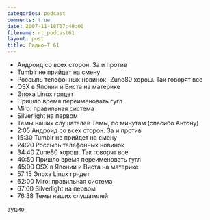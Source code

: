 ```yaml
---
categories: podcast
comments: true
date: 2007-11-18T07:40:00
filename: rt_podcast61
layout: post
title: Радио–Т 61
---
```


- Андроид со всех сторон. За и против
- Tumblr не прийдет на смену
- Россыпь телефонных новинок- Zune80 хорош. Так говорят все
- OSX в Японии и Виста на материке
- Эпоха Linux грядет
- Пришло время переименовать гугл
- Miro: правильная система
- Silverlight на первом
- Темы наших слушателей
Темы, по минутам (спасибо Антону)
- 2:05 Андроид со всех сторон. За и против
- 15:30 Tumblr не прийдет на смену
- 24:20 Россыпь телефонных новинок
- 34:40 Zune80 хорош. Так говорят все
- 40:50 Пришло время переименовать гугл
- 45:00 OSX в Японии и Виста на материке
- 57:15 Эпоха Linux грядет
- 62:00 Miro: правильная система
- 67:00 Silverlight на первом
- 76:38 Темы наших слушателей


[аудио](http://cdn.radio-t.com/rt_podcast61.mp3)
<audio src="http://cdn.radio-t.com/rt_podcast61.mp3" preload="none"></audio>

